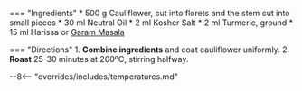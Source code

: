 === "Ingredients"
    * 500 g Cauliflower, cut into florets and the stem cut into small pieces
    * 30 ml Neutral Oil
    * 2 ml Kosher Salt
    * 2 ml Turmeric, ground
    * 15 ml Harissa or [Garam Masala](../seasonings/garam-masala.md)

=== "Directions"
    1. **Combine ingredients** and coat cauliflower uniformly.
    2. **Roast** 25-30 minutes at 200ºC, stirring halfway.

[^makan]:
    Makan, Chetna.
    ["Roast Cauliflower Chickpea Curry."](https://chetnamakan.co.uk/roast-cauliflower-chickpea-curry/)
    chetnamakan.co.uk.

--8<-- "overrides/includes/temperatures.md"
